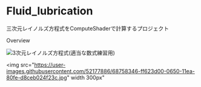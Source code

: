 # Fluid_lubrication
三次元レイノルズ方程式をComputeShaderで計算するプロジェクト

Overview

![3次元レイノルズ方程式(適当な数式練習用)](https://user-images.githubusercontent.com/52177886/68758346-ff623d00-0650-11ea-80fe-d8ceb024f23c.jpg)

<img src="https://user-images.githubusercontent.com/52177886/68758346-ff623d00-0650-11ea-80fe-d8ceb024f23c.jpg" width 300px"
